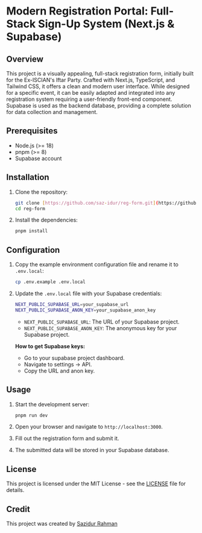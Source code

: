 # Modern Registration Portal: Full-Stack Sign-Up System (Next.js & Supabase)

## Overview

This project is a visually appealing, full-stack registration form, initially built for the Ex-ISCIAN's Iftar Party. Crafted with Next.js, TypeScript, and Tailwind CSS, it offers a clean and modern user interface. While designed for a specific event, it can be easily adapted and integrated into any registration system requiring a user-friendly front-end component. Supabase is used as the backend database, providing a complete solution for data collection and management.

## Prerequisites

-   Node.js (>= 18)
-   pnpm (>= 8)
-   Supabase account

## Installation

1.  Clone the repository:

    ```bash
    git clone [https://github.com/saz-idur/reg-form.git](https://github.com/saz-idur/reg-form.git)
    cd reg-form
    ```

2.  Install the dependencies:

    ```bash
    pnpm install
    ```

## Configuration

1.  Copy the example environment configuration file and rename it to `.env.local`:

    ```bash
    cp .env.example .env.local
    ```

2.  Update the `.env.local` file with your Supabase credentials:

    ```bash
    NEXT_PUBLIC_SUPABASE_URL=your_supabase_url
    NEXT_PUBLIC_SUPABASE_ANON_KEY=your_supabase_anon_key
    ```

    -   `NEXT_PUBLIC_SUPABASE_URL`: The URL of your Supabase project.
    -   `NEXT_PUBLIC_SUPABASE_ANON_KEY`: The anonymous key for your Supabase project.

    **How to get Supabase keys:**
    * Go to your supabase project dashboard.
    * Navigate to settings -> API.
    * Copy the URL and anon key.

## Usage

1.  Start the development server:

    ```bash
    pnpm run dev
    ```

2.  Open your browser and navigate to `http://localhost:3000`.

3.  Fill out the registration form and submit it.

4.  The submitted data will be stored in your Supabase database.

## License

This project is licensed under the MIT License - see the [LICENSE](LICENSE) file for details.

## Credit

This project was created by [Sazidur Rahman](https://github.com/saz-idur/)
